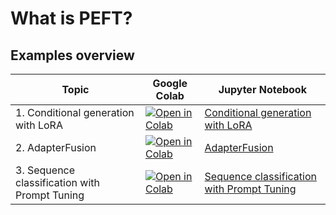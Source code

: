 # What is PEFT?

## Examples overview

| Topic                                         | Google Colab                                                                                                                                                                          | Jupyter Notebook                                                                                                                 |
|-----------------------------------------------|---------------------------------------------------------------------------------------------------------------------------------------------------------------------------------------|----------------------------------------------------------------------------------------------------------------------------------|
| 1. Conditional generation with LoRA           | [![Open in Colab](https://colab.research.google.com/assets/colab-badge.svg)](https://colab.research.google.com/github/Wicwik/peft_tutorial/blob/main/examples/lora_seq2seq.ipynb)      | [Conditional generation with LoRA](https://github.com/Wicwik/peft_tutorial/blob/main/examples/lora_seq2seq.ipynb)                |
| 2. AdapterFusion                              | [![Open in Colab](https://colab.research.google.com/assets/colab-badge.svg)](https://colab.research.google.com/github/Wicwik/peft_tutorial/blob/main/examples/adapter_fusion.ipynb)    | [AdapterFusion](https://github.com/Wicwik/peft_tutorial/blob/main/examples/adapter_fusion.ipyn)                                  |
| 3. Sequence classification with Prompt Tuning | [![Open in Colab](https://colab.research.google.com/assets/colab-badge.svg)](https://colab.research.google.com/github/Wicwik/peft_tutorial/blob/main/examples/pt_classification.ipynb) | [Sequence classification with Prompt Tuning](https://github.com/Wicwik/peft_tutorial/blob/main/examples/pt_classification.ipynb) |